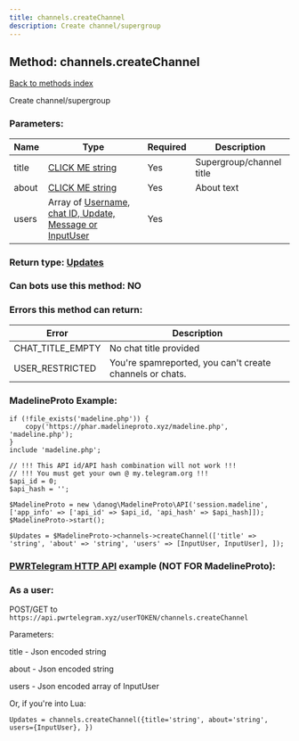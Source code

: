 ```yaml
---
title: channels.createChannel
description: Create channel/supergroup
---
```

## Method: channels.createChannel  
[Back to methods index](index.md)


Create channel/supergroup

### Parameters:

| Name     |    Type       | Required | Description |
|----------|---------------|----------|-------------|
|title|[CLICK ME string](../types/string.md) | Yes|Supergroup/channel title|
|about|[CLICK ME string](../types/string.md) | Yes|About text|
|users|Array of [Username, chat ID, Update, Message or InputUser](../types/InputUser.md) | Yes||


### Return type: [Updates](../types/Updates.md)

### Can bots use this method: **NO**


### Errors this method can return:

| Error    | Description   |
|----------|---------------|
|CHAT_TITLE_EMPTY|No chat title provided|
|USER_RESTRICTED|You're spamreported, you can't create channels or chats.|


### MadelineProto Example:


```
if (!file_exists('madeline.php')) {
    copy('https://phar.madelineproto.xyz/madeline.php', 'madeline.php');
}
include 'madeline.php';

// !!! This API id/API hash combination will not work !!!
// !!! You must get your own @ my.telegram.org !!!
$api_id = 0;
$api_hash = '';

$MadelineProto = new \danog\MadelineProto\API('session.madeline', ['app_info' => ['api_id' => $api_id, 'api_hash' => $api_hash]]);
$MadelineProto->start();

$Updates = $MadelineProto->channels->createChannel(['title' => 'string', 'about' => 'string', 'users' => [InputUser, InputUser], ]);
```

### [PWRTelegram HTTP API](https://pwrtelegram.xyz) example (NOT FOR MadelineProto):



### As a user:

POST/GET to `https://api.pwrtelegram.xyz/userTOKEN/channels.createChannel`

Parameters:

title - Json encoded string

about - Json encoded string

users - Json encoded  array of InputUser




Or, if you're into Lua:

```
Updates = channels.createChannel({title='string', about='string', users={InputUser}, })
```

